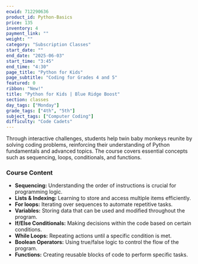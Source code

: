 ```yaml
---
ecwid: 712290636
product_id: Python-Basics
price: 135
inventory: 4
payment_link: ""
weight: ""
category: "Subscription Classes"
start_date: ""
end_date: "2025-06-03"
start_time: "3:45"
end_time: "4:30"
page_title: "Python for Kids"
page_subtitle: "Coding for Grades 4 and 5"
featured: 0
ribbon: "New!"
title: "Python for Kids | Blue Ridge Boost"
section: classes
day_tags: ["Monday"]
grade_tags: ["4th", "5th"]
subject_tags: ["Computer Coding"]
difficulty: "Code Cadets"
---
```

<p>Through interactive challenges, students help twin baby monkeys reunite by solving coding problems, reinforcing their understanding of Python fundamentals and advanced topics. The course covers essential concepts such as sequencing, loops, conditionals, and functions. </p><h3>Course Content</h3><ul>
    <li><strong>Sequencing:</strong> Understanding the order of instructions is crucial for programming logic.</li>
    <li><strong>Lists & Indexing:</strong> Learning to store and access multiple items efficiently.</li>
    <li><strong>For loops:</strong> Iterating over sequences to automate repetitive tasks.</li>
    <li><strong>Variables:</strong> Storing data that can be used and modified throughout the program.</li>
    <li><strong>If/Else Conditionals:</strong> Making decisions within the code based on certain conditions.</li>
    <li><strong>While Loops:</strong> Repeating actions until a specific condition is met.</li>
    <li><strong>Boolean Operators:</strong> Using true/false logic to control the flow of the program.</li>
    <li><strong>Functions:</strong> Creating reusable blocks of code to perform specific tasks.</li></ul>
